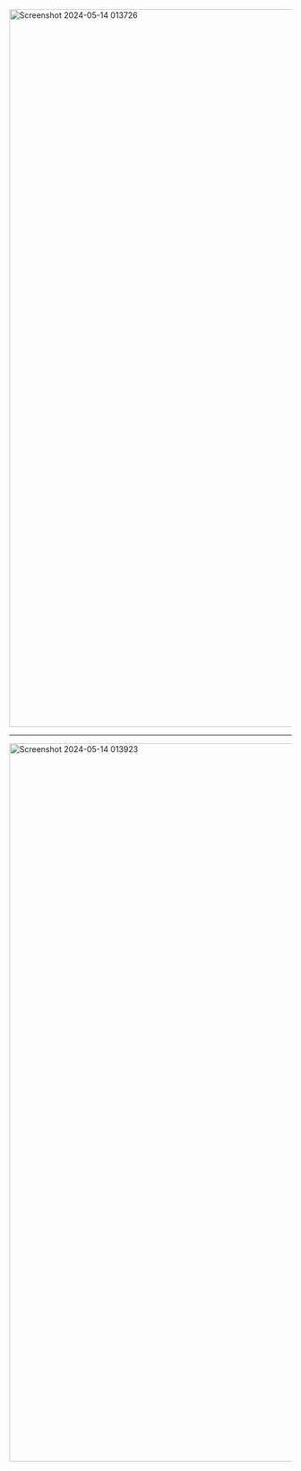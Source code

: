 <img width="1278" alt="Screenshot 2024-05-14 013726" src="https://github.com/faridguluzada/formula-models-task/assets/169722714/0dfa216f-aa0d-44aa-815b-4912353622ca">
<hr />
<img width="1279" alt="Screenshot 2024-05-14 013923" src="https://github.com/faridguluzada/formula-models-task/assets/169722714/ec258801-3b0d-47a7-9624-ddcc02a697a3">
